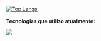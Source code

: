 [![Top Langs](https://github-readme-stats.vercel.app/api/top-langs/?username=RangersonTI&theme=catppuccin_latte&icons=true&theme=transparent&layout=compact)](https://github.com/RangersonTI/github-readme-stats)
<br><br>
<b>Tecnologias que utilizo atualmente:</b>
<p align="left">
  <a href="https://skillicons.dev">
    <img src="https://skillicons.dev/icons?i=cpp,cs,python,html,css,js,django,arduino,bootstrap,mysql,sqlite,figma,vscode,github,debian,windows" />
  </a>
</p>
